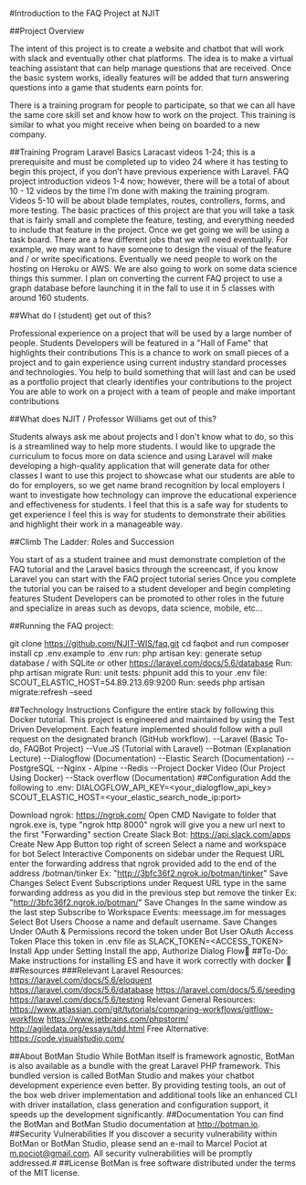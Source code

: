 #Introduction to the FAQ Project at NJIT

##Project Overview 

The intent of this project is to create a website and chatbot that will work with slack and eventually other chat platforms.  The idea is to make a virtual teaching assistant that can help manage questions that are received.   Once the basic system works, ideally features will be added that turn answering questions into a game that students earn points for.

There is a training program for people to participate, so that we can all have the same core skill set and know how to work on the project.  This training is similar to what you might receive when being on boarded to a new company.

##Training Program
Laravel Basics  Laracast videos 1-24; this is a prerequisite and must be completed up to video 24 where it has testing to begin this project, if you don’t have previous experience with Laravel.
FAQ project introduction videos 1-4 now; however, there will be a total of about 10 - 12 videos by the time I’m done with making the training program. Videos 5-10 will be about blade templates, routes, controllers, forms, and more testing.
The basic practices of this project are that you will take a task that is fairly small and complete the feature, testing, and everything needed to include that feature in the project. Once we get going we will be using a task board.
There are a few different jobs that we will need eventually. For example, we may want to have someone to design the visual of the feature and / or write specifications. Eventually we need people to work on the hosting on Heroku or AWS. We are also going to work on some data science things this summer. I plan on converting the current FAQ project to use a graph database before launching it in the fall to use it in 5 classes with around 160 students.


##What do I (student) get out of this?
 
Professional experience on a project that will be used by a large number of people.
Students Developers will be featured in a "Hall of Fame" that highlights their contributions
This is a chance to work on small pieces of a project and to gain experience using current industry standard processes and technologies.
You help to build something that will last and can be used as a portfolio project that clearly identifies your contributions to the project
You are able to work on a project with a team of people and make important contributions

##What does NJIT / Professor Williams get out of this?

Students always ask me about projects and I don't know what to do, so this is a streamlined way to help more students.
I would like to upgrade the curriculum to focus more on data science and using Laravel will make developing a high-quality application that will generate data for other classes
I want to use this project to showcase what our students are able to do for employers, so we get name brand recognition by local employers
I want to investigate how technology can improve the educational experience and effectiveness for students.
I feel that this is a safe way for students to get experience
I feel this is way for students to demonstrate their abilities and highlight their work in a manageable way.

##Climb The Ladder: Roles and Succession

You start of as a student trainee and must demonstrate completion of the FAQ tutorial and the Laravel basics through the screencast, if you know Laravel you can start with the FAQ project tutorial series
Once you complete the tutorial you can be raised to a student developer and begin completing features
Student Developers can be promoted to other roles in the future and specialize in areas such as devops, data science, mobile, etc...

##Running the FAQ project:

git clone https://github.com/NJIT-WIS/faq.git
cd faqbot and run composer install
cp .env.example to .env
run: php artisan key: generate
setup database / with SQLite or other https://laravel.com/docs/5.6/database
Run: php artisan migrate
Run: unit tests: phpunit
add this to your .env file: SCOUT_ELASTIC_HOST=54.89.213.69:9200
Run: seeds php artisan migrate:refresh –seed

##Technology Instructions
Configure the entire stack by following this Docker tutorial.  This project is engineered and maintained by using the Test Driven Development. Each feature implemented should follow with a pull request on the designated branch (GitHub workflow).
--Laravel (Basic To-do, FAQBot Project)
--Vue.JS (Tutorial with Laravel)
--Botman (Explanation Lecture)
--Dialogflow (Documentation)
--Elastic Search (Documentation)
--PostgreSQL
--Nginx - Alpine
--Redis
--Project Docker Video (Our Project Using Docker)
--Stack overflow (Documentation)
##Configuration
Add the following to .env:
DIALOGFLOW_API_KEY=<your_dialogflow_api_key> SCOUT_ELASTIC_HOST=<your_elastic_search_node_ip:port>

Download ngrok: https://ngrok.com/ Open CMD Navigate to folder that ngrok.exe is, type "ngrok http 8000" ngrok will give you a new url next to the first "Forwarding" section
Create Slack Bot: https://api.slack.com/apps Create New App Button top right of screen Select a name and workspace for bot
Select Interactive Components on sidebar under the Request URL enter the forwarding address that ngrok provided add to the end of the address /botman/tinker Ex: "http://3bfc36f2.ngrok.io/botman/tinker" Save Changes
Select Event Subscriptions under Request URL type in the same forwarding address as you did in the previous step but remove the tinker Ex: "http://3bfc36f2.ngrok.io/botman/" Save Changes
In the same window as the last step Subscribe to Workspace Events: meessage.im for messages
Select Bot Users Choose a name and default username. Save Changes
Under OAuth & Permissions record the token under Bot User OAuth Access Token Place this token in .env file as SLACK_TOKEN=<ACCESS_TOKEN>
Install App under Setting Install the app, Authorize
Dialog Flow
##To-Do:
Make instructions for installing ES and have it work correctly with docker

##Resources
###Relevant Laravel Resources:
https://laravel.com/docs/5.6/eloquent
https://laravel.com/docs/5.6/database
https://laravel.com/docs/5.6/seeding
https://laravel.com/docs/5.6/testing
Relevant General Resources:
https://www.atlassian.com/git/tutorials/comparing-workflows/gitflow-workflow
https://www.jetbrains.com/phpstorm/
http://agiledata.org/essays/tdd.html
Free Alternative:
https://code.visualstudio.com/

##About BotMan Studio
While BotMan itself is framework agnostic, BotMan is also available as a bundle with the great Laravel PHP framework. This bundled version is called BotMan Studio and makes your chatbot development experience even better. By providing testing tools, an out of the box web driver implementation and additional tools like an enhanced CLI with driver installation, class generation and configuration support, it speeds up the development significantly.
##Documentation
You can find the BotMan and BotMan Studio documentation at http://botman.io. 
##Security Vulnerabilities
If you discover a security vulnerability within BotMan or BotMan Studio, please send an e-mail to Marcel Pociot at m.pociot@gmail.com. All security vulnerabilities will be promptly addressed.#
##License
BotMan is free software distributed under the terms of the MIT license. 

